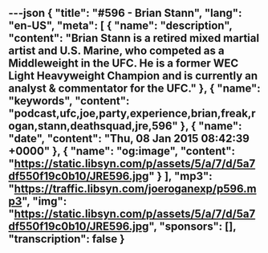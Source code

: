 ---json
{
  "title": "#596 - Brian Stann",
  "lang": "en-US",
  "meta": [
    {
      "name": "description",
      "content": "Brian Stann is a retired mixed martial artist and U.S. Marine, who competed as a Middleweight in the UFC. He is a former WEC Light Heavyweight Champion and is currently an analyst & commentator for the UFC."
    },
    {
      "name": "keywords",
      "content": "podcast,ufc,joe,party,experience,brian,freak,rogan,stann,deathsquad,jre,596"
    },
    {
      "name": "date",
      "content": "Thu, 08 Jan 2015 08:42:39 +0000"
    },
    {
      "name": "og:image",
      "content": "https://static.libsyn.com/p/assets/5/a/7/d/5a7df550f19c0b10/JRE596.jpg"
    }
  ],
  "mp3": "https://traffic.libsyn.com/joeroganexp/p596.mp3",
  "img": "https://static.libsyn.com/p/assets/5/a/7/d/5a7df550f19c0b10/JRE596.jpg",
  "sponsors": [],
  "transcription": false
}
---
<episode-header />

<timemark seconds="0" />

<transcribe-call-to-action />

<episode-footer />